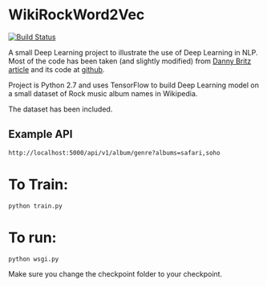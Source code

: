 # WikiRockWord2Vec
[![Build Status](https://travis-ci.org/aliostad/WikiRockWord2Vec.svg?branch=master)](https://travis-ci.org/aliostad/WikiRockWord2Vec)

A small Deep Learning project to illustrate the use of Deep Learning in NLP. Most of the code has been taken (and slightly modified) from [Danny Britz article](http://www.wildml.com/2015/12/implementing-a-cnn-for-text-classification-in-tensorflow/) and its code at [github](http://www.wildml.com/2015/12/implementing-a-cnn-for-text-classification-in-tensorflow/).

Project is Python 2.7 and uses TensorFlow to build Deep Learning model on a small dataset of Rock music album names in Wikipedia.

The dataset has been included.


## Example API
```
http://localhost:5000/api/v1/album/genre?albums=safari,soho
```

To Train:
====
```
python train.py
```

To run:
====

```
python wsgi.py
```

Make sure you change the checkpoint folder to your checkpoint.

